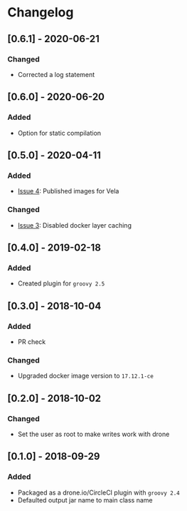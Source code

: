 # Changelog

## [0.6.1] - 2020-06-21
### Changed
- Corrected a log statement

## [0.6.0] - 2020-06-20
### Added
- Option for static compilation

## [0.5.0] - 2020-04-11
### Added
- [Issue 4](https://github.com/devatherock/scriptjar/issues/4): Published images for Vela

### Changed
- [Issue 3](https://github.com/devatherock/scriptjar/issues/3): Disabled docker layer caching

## [0.4.0] - 2019-02-18
### Added
- Created plugin for `groovy 2.5`

## [0.3.0] - 2018-10-04
### Added
- PR check

### Changed
- Upgraded docker image version to `17.12.1-ce`

## [0.2.0] - 2018-10-02
### Changed
- Set the user as root to make writes work with drone

## [0.1.0] - 2018-09-29
### Added
- Packaged as a drone.io/CircleCI plugin with `groovy 2.4`
- Defaulted output jar name to main class name